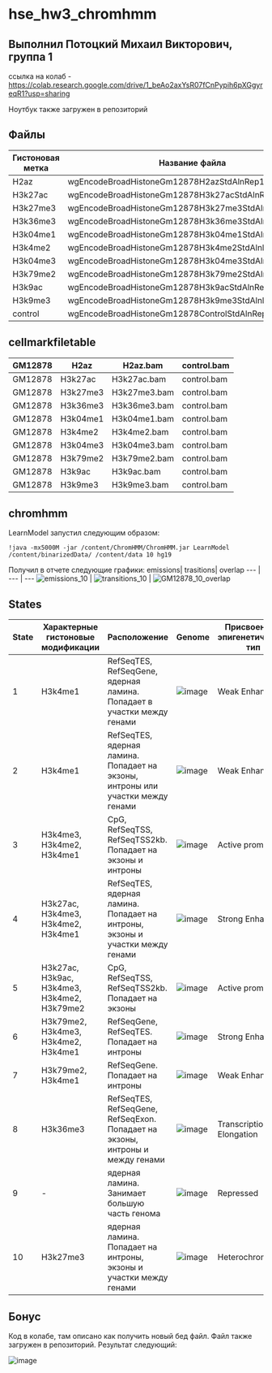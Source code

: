 # hse_hw3_chromhmm

## Выполнил Потоцкий Михаил Викторович, группа 1

ссылка на колаб - https://colab.research.google.com/drive/1_beAo2axYsR07fCnPypih6pXGgyreqR1?usp=sharing

Ноутбук также загружен в репозиторий

## Файлы
Гистоновая метка | Название файла
---| ---
H2az | wgEncodeBroadHistoneGm12878H2azStdAlnRep1.bam
H3k27ac | wgEncodeBroadHistoneGm12878H3k27acStdAlnRep1.bam
H3k27me3 | wgEncodeBroadHistoneGm12878H3k27me3StdAlnRep1.bam
H3k36me3 | wgEncodeBroadHistoneGm12878H3k36me3StdAlnRep1.bam
H3k04me1 | wgEncodeBroadHistoneGm12878H3k04me1StdAlnRep1V2.bam
H3k4me2 | wgEncodeBroadHistoneGm12878H3k4me2StdAlnRep1.bam
H3k04me3 | wgEncodeBroadHistoneGm12878H3k04me3StdAlnRep2V2.bam
H3k79me2 | wgEncodeBroadHistoneGm12878H3k79me2StdAlnRep1.bam
H3k9ac | wgEncodeBroadHistoneGm12878H3k9acStdAlnRep1.bam
H3k9me3 | wgEncodeBroadHistoneGm12878H3k9me3StdAlnRep1.bam
control | wgEncodeBroadHistoneGm12878ControlStdAlnRep1.bam

## cellmarkfiletable
GM12878	| H2az	| H2az.bam	 | control.bam
--- | --- | --- | ---
GM12878	| H3k27ac	| H3k27ac.bam |	control.bam
GM12878	| H3k27me3 |	H3k27me3.bam |	control.bam
GM12878 |	H3k36me3 |	H3k36me3.bam |	control.bam
GM12878 |	H3k04me1 |	H3k04me1.bam |	control.bam
GM12878 |	H3k4me2 |	H3k4me2.bam |	control.bam
GM12878	| H3k04me3 |	H3k04me3.bam |	control.bam
GM12878 |	H3k79me2 |	H3k79me2.bam	| control.bam
GM12878 |	H3k9ac |	H3k9ac.bam |	control.bam
GM12878 |	H3k9me3 |	H3k9me3.bam |	control.bam

## chromhmm
LearnModel запустил следующим образом:

```
!java -mx5000M -jar /content/ChromHMM/ChromHMM.jar LearnModel /content/binarizedData/ /content/data 10 hg19
```

Получил в отчете следующие графики:
emissions| trasitions| overlap
--- | --- | ---
![emissions_10](https://github.com/bromivipo/hse_hw3_chromhmm/assets/113182560/b7c1fe58-579e-4ac9-bcb9-95e06e204244) | ![transitions_10](https://github.com/bromivipo/hse_hw3_chromhmm/assets/113182560/24a2cd83-d521-46df-9da7-8e813ed7cee4) |  ![GM12878_10_overlap](https://github.com/bromivipo/hse_hw3_chromhmm/assets/113182560/8f8990de-9490-41cc-b769-b1a642db608e)

## States

State |  Характерные гистоновые модификации | Расположение | Genome | Присвоенный эпигенетический тип 
---| --- | --- | --- | ---
 1 | H3k4me1 | RefSeqTES, RefSeqGene, ядерная ламина. Попадает в участки между генами | ![image](https://github.com/bromivipo/hse_hw3_chromhmm/assets/113182560/1527c393-8e21-4b5d-89ff-5063cf65f2f7) | Weak Enhancer
2 | H3k4me1 | RefSeqTES, ядерная ламина. Попадает на экзоны, интроны или участки между генами | ![image](https://github.com/bromivipo/hse_hw3_chromhmm/assets/113182560/6260d639-d3d0-4b5e-877b-22480e127d8f) | Weak Enhancer
3 | H3k4me3, H3k4me2, H3k4me1 | CpG, RefSeqTSS, RefSeqTSS2kb. Попадает на экзоны и интроны | ![image](https://github.com/bromivipo/hse_hw3_chromhmm/assets/113182560/f45d51a0-c80e-40b3-a49e-a79ee50dbb9a) | Active promoter
4 | H3k27ac, H3k4me3, H3k4me2, H3k4me1 | RefSeqTES, ядерная ламина. Попадает на интроны, экзоны и участки между генами | ![image](https://github.com/bromivipo/hse_hw3_chromhmm/assets/113182560/5f424990-3545-43d1-ba0f-debbda88e3bc) | Strong Enhancer
5 | H3k27ac, H3k9ac, H3k4me3, H3k4me2, H3k79me2 |  CpG, RefSeqTSS, RefSeqTSS2kb. Попадает на экзоны | ![image](https://github.com/bromivipo/hse_hw3_chromhmm/assets/113182560/1fcef1d7-1e65-4e96-91b0-65713817bde0) | Active promoter
6 | H3k79me2, H3k4me3, H3k4me2, H3k4me1 | RefSeqGene, RefSeqTES. Попадает на интроны | ![image](https://github.com/bromivipo/hse_hw3_chromhmm/assets/113182560/66f0a448-3ce2-49fe-bde0-05d28130e461) | Strong Enhancer
7 | H3k79me2, H3k4me1 | RefSeqGene. Попадает на интроны | ![image](https://github.com/bromivipo/hse_hw3_chromhmm/assets/113182560/66f0a448-3ce2-49fe-bde0-05d28130e461) | Weak Enhancer
8 | H3k36me3 | RefSeqTES, RefSeqGene, RefSeqExon. Попадает на экзоны, интроны и между генами | ![image](https://github.com/bromivipo/hse_hw3_chromhmm/assets/113182560/0f022fb4-7890-4151-adb8-83e14bc38d4e) | Transcriptional Elongation
9 | - | ядерная ламина. Занимает большую часть генома | ![image](https://github.com/bromivipo/hse_hw3_chromhmm/assets/113182560/a1b73cfa-466e-4bd8-896f-1ba2f9287a68) | Repressed
10 | H3k27me3 | ядерная ламина. Попадает на интроны, экзоны и участки между генами | ![image](https://github.com/bromivipo/hse_hw3_chromhmm/assets/113182560/aa76c258-4ff8-46a6-b808-06de89f6a445) | Heterochromatin

## Бонус

Код в колабе, там описано как получить новый бед файл. Файл также загружен в репозиторий. Результат следующий:

![image](https://github.com/bromivipo/hse_hw3_chromhmm/assets/113182560/cd93ab6a-0462-4124-88b4-e8daef48ab40)
